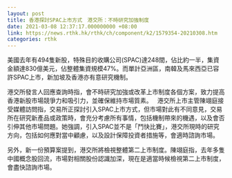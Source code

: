```yaml
---
layout: post
title: 香港探討SPAC上市方式　港交所：不時研究加強制度
date: 2021-03-08 12:37:17.000000000 +08:00
link: https://news.rthk.hk/rthk/ch/component/k2/1579354-20210308.htm
categories: rthk
---
```


美國去年有494隻新股，特殊目的收購公司(SPAC)達248間，佔比約一半，集資金額達830億美元，佔整體集資規模47%。而單計亞洲區，南韓及馬來西亞已容許SPAC上市，新加坡及香港亦有意研究機制。

港交所發言人回應查詢時指，會不時研究加強或改革上市制度各個方案，致力提高香港新股市場競爭力和吸引力，並確保維持市場質素。
 
港交所上市主管陳翊庭接受媒體訪問指，交易所正探討引入SPAC上市方式，但市場對此有不同意見，交易所在研究新產品或政策時，會充分考慮所有事情，包括機制帶來的機遇，以及會否引伸其他市場問題。她強調，引入SPAC並不是「鬥快比賽」，港交所現時的研究方向，包括如何應對當中顧慮，以及設計保障投資者措施等，會適時諮詢市場。

另外，新一份預算案提到，港交所將檢視整體第二上市制度。陳翊庭指，去年多隻中國概念股回流，市場對相關股份認識加深，現在是適當時候檢視第二上市制度，會盡快諮詢市場。
